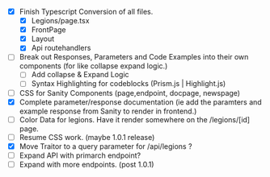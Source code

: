 - [x] Finish Typescript Conversion of all files.
    - [x] Legions/page.tsx
    - [x] FrontPage
    - [x] Layout
    - [x] Api routehandlers
- [ ] Break out Responses, Parameters and Code Examples into their own components (for like collapse expand logic.)
    - [ ] Add collapse & Expand Logic
    - [ ] Syntax Highlighting for codeblocks (Prism.js | Highlight.js)
- [ ] CSS for Sanity Components (page,endpoint, docpage, newspage)
- [x] Complete parameter/response documentation (ie add the paramters and example response from Sanity to render in frontend.)
- [ ] Color Data for legions. Have it render somewhere on the /legions/[id] page.
- [ ] Resume CSS work. (maybe 1.0.1 release)
- [x] Move Traitor to a query parameter for /api/legions ?
- [ ] Expand API with primarch endpoint?
- [ ] Expand with more endpoints. (post 1.0.1)
